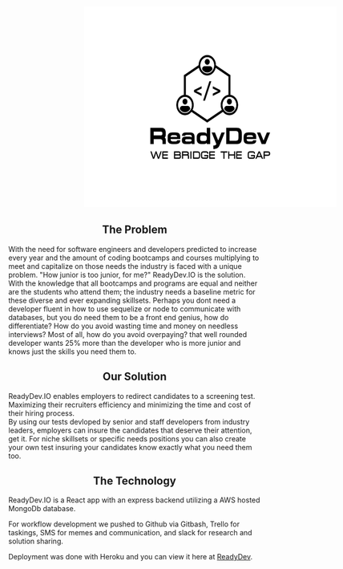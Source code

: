 <img id="logo"  style="margin-left: 30%;" src="client/src/components/Images/ab_ReadyDev-01.png" height="400">
<br>

<h2 style="text-align: center;">The Problem</h2>

With the need for software engineers and developers predicted to increase every year and the amount of coding bootcamps and courses multiplying to meet and capitalize on those needs the industry is faced with a unique problem. "How junior is too junior, for me?" ReadyDev.IO is the solution. With the knowledge that all bootcamps and programs are equal and neither are the students who attend them; the industry needs a baseline metric for these diverse and ever expanding skillsets. Perhaps you dont need a developer fluent in how to use sequelize or node to communicate with databases, but you do need them to be a front end genius, how do differentiate? How do you avoid wasting time and money on needless interviews? Most of all, how do you avoid overpaying? that well rounded developer wants 25% more than the developer who is more junior and knows just the skills you need them to. 
 
<h2 style="text-align: center;">Our Solution</h2>

ReadyDev.IO enables employers to redirect candidates to a screening test. Maximizing their recruiters efficiency and minimizing the time and cost of their hiring process.
<br>
By using our tests devloped by senior and staff developers from industry leaders, employers can insure the candidates that deserve their attention, get it. For niche skillsets or specific needs positions you can also create your own test insuring your candidates know exactly what you need them too. 




<h2 style="text-align: center;">The Technology</h2>

ReadyDev.IO is a React app with an express backend utilizing a AWS hosted MongoDb database. 

For workflow development we pushed to Github via Gitbash, Trello for taskings, SMS for memes and communication, and slack for research and solution sharing.

Deployment was done with Heroku and you can view it here at [ReadyDev](www.readydev.io).